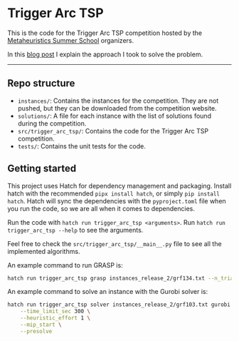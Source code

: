 # Trigger Arc TSP

This is the code for the Trigger Arc TSP competition hosted by the [Metaheuristics Summer School](https://fourclicks.eu/fck/mess2024/frontend/#/home/dashboard) organizers.

In this [blog post](https://jsalvasoler.vercel.app/i-took-on-the-mess-2024-computational-optimization-challenge#1614370afad080cd977ddf6f8abf8ba0) I explain the approach I took to solve the problem.

-----

## Repo structure

- `instances/`: Contains the instances for the competition. They are not pushed, but they can be downloaded from the competition website.
- `solutions/`: A file for each instance with the list of solutions found during the competition.
- `src/trigger_arc_tsp/`: Contains the code for the Trigger Arc TSP competition.
- `tests/`: Contains the unit tests for the code.

## Getting started

This project uses Hatch for dependency management and packaging. Install hatch with the recommended `pipx install hatch`, or simply `pip install hatch`.
Hatch will sync the dependencies with the `pyproject.toml` file when you run the code, so we are all when it comes to dependencies.

Run the code with `hatch run trigger_arc_tsp <arguments>`. Run `hatch run trigger_arc_tsp --help` to see the arguments.

Feel free to check the `src/trigger_arc_tsp/__main__.py` file to see all the implemented algorithms.


An example command to run GRASP is:

```bash
hatch run trigger_arc_tsp grasp instances_release_2/grf134.txt --n_trials 500
```

An example command to solve an instance with the Gurobi solver is:

```bash
hatch run trigger_arc_tsp solver instances_release_2/grf103.txt gurobi \
    --time_limit_sec 300 \
    --heuristic_effort 1 \
    --mip_start \
    --presolve
```